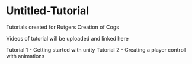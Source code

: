 # Untitled-Tutorial
Tutorials created for Rutgers Creation of Cogs

Videos of tutorial will be uploaded and linked here


Tutorial 1 - Getting started with unity
Tutorial 2 - Creating a player controll with animations
